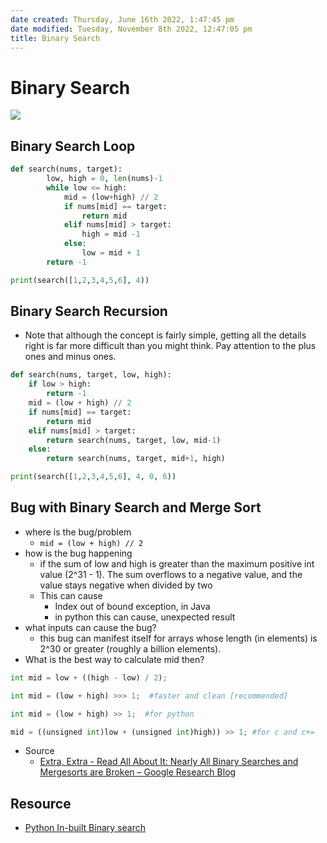 ```yaml
---
date created: Thursday, June 16th 2022, 1:47:45 pm
date modified: Tuesday, November 8th 2022, 12:47:05 pm
title: Binary Search
---
```


# Binary Search

![](https://www.computerhope.com/jargon/b/binary-search.jpg)

## Binary Search Loop

```python
def search(nums, target):
        low, high = 0, len(nums)-1
        while low <= high:
            mid = (low+high) // 2
            if nums[mid] == target:
                return mid
            elif nums[mid] > target:
                high = mid -1
            else:
                low = mid + 1
        return -1

print(search([1,2,3,4,5,6], 4))
```

## Binary Search Recursion

- Note that although the concept is fairly simple, getting all the details right is far more difficult than you might think. Pay attention to the plus ones and minus ones.

```python
def search(nums, target, low, high):
	if low > high:
		return -1
	mid = (low + high) // 2
	if nums[mid] == target:
		return mid
	elif nums[mid] > target:
		return search(nums, target, low, mid-1)
	else:
		return search(nums, target, mid+1, high)

print(search([1,2,3,4,5,6], 4, 0, 6))
```  

## Bug with Binary Search and Merge Sort

- where is the bug/problem
	- `mid = (low + high) // 2`
- how is the bug happening
	- if the sum of low and high is greater than the maximum positive int value (2^31 - 1). The sum overflows to a negative value, and the value stays negative when divided by two
	- This can cause
		- Index out of bound exception, in Java
		- in python this can cause, unexpected result
- what inputs can cause the bug?
	- this bug can manifest itself for arrays whose length (in elements) is 2^30 or greater (roughly a billion elements).
- What is the best way to calculate mid then?

```python
int mid = low + ((high - low) / 2);

int mid = (low + high) >>> 1;  #faster and clean [recommended]

int mid = (low + high) >> 1;  #for python

mid = ((unsigned int)low + (unsigned int)high)) >> 1; #for c and c+=
```

- Source
	- [Extra, Extra - Read All About It: Nearly All Binary Searches and Mergesorts are Broken – Google Research Blog](https://ai.googleblog.com/2006/06/extra-extra-read-all-about-it-nearly.html)

## Resource

- [Python In-built Binary search](Algo/Python%20Tips%20&%20Tricks/In-built%20Binary%20search.md)
